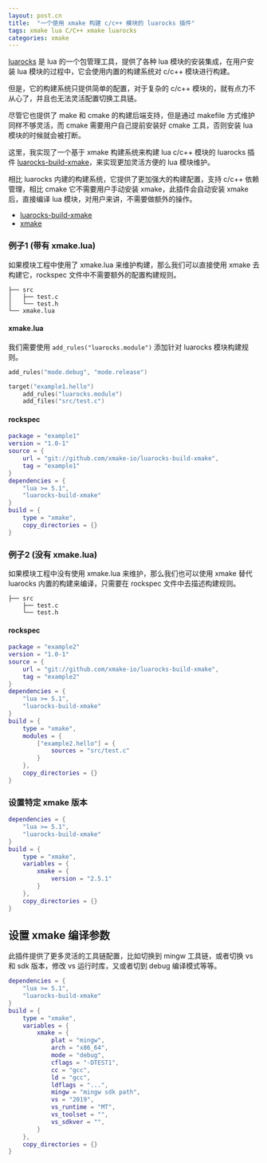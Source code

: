 ```yaml
---
layout: post.cn
title:  "一个使用 xmake 构建 c/c++ 模块的 luarocks 插件"
tags: xmake lua C/C++ xmake luarocks
categories: xmake
---
```



[luarocks](https://luarocks.org/) 是 lua 的一个包管理工具，提供了各种 lua 模块的安装集成，在用户安装 lua 模块的过程中，它会使用内置的构建系统对 c/c++ 模块进行构建。

但是，它的构建系统只提供简单的配置，对于复杂的 c/c++ 模块的，就有点力不从心了，并且也无法灵活配置切换工具链。

尽管它也提供了 make 和 cmake 的构建后端支持，但是通过 makefile 方式维护同样不够灵活，而 cmake 需要用户自己提前安装好 cmake 工具，否则安装 lua 模块的时候就会被打断。

这里，我实现了一个基于 xmake 构建系统来构建 lua c/c++ 模块的 luarocks 插件 [luarocks-build-xmake](https://github.com/xmake-io/luarocks-build-xmake)，来实现更加灵活方便的 lua 模块维护。

相比 luarocks 内建的构建系统，它提供了更加强大的构建配置，支持 c/c++ 依赖管理，相比 cmake 它不需要用户手动安装 xmake，此插件会自动安装 xmake 后，直接编译 lua 模块，对用户来讲，不需要做额外的操作。

* [luarocks-build-xmake](https://github.com/xmake-io/luarocks-build-xmake)
* [xmake](https://github.com/xmake-io/xmake)


### 例子1 (带有 xmake.lua)

如果模块工程中使用了 xmake.lua 来维护构建，那么我们可以直接使用 xmake 去构建它，rockspec 文件中不需要额外的配置构建规则。

```
├── src
│   ├── test.c
│   └── test.h
└── xmake.lua
```

#### xmake.lua

我们需要使用 `add_rules("luarocks.module")` 添加针对 luarocks 模块构建规则。

```lua
add_rules("mode.debug", "mode.release")

target("example1.hello")
    add_rules("luarocks.module")
    add_files("src/test.c")
```

#### rockspec

```lua
package = "example1"
version = "1.0-1"
source = {
    url = "git://github.com/xmake-io/luarocks-build-xmake",
    tag = "example1"
}
dependencies = {
    "lua >= 5.1",
    "luarocks-build-xmake"
}
build = {
    type = "xmake",
    copy_directories = {}
}
```






### 例子2 (没有 xmake.lua)

如果模块工程中没有使用 xmake.lua 来维护，那么我们也可以使用 xmake 替代 luarocks 内置的构建来编译，只需要在 rockspec 文件中去描述构建规则。

```
├── src
    ├── test.c
    └── test.h
```

#### rockspec

```lua
package = "example2"
version = "1.0-1"
source = {
    url = "git://github.com/xmake-io/luarocks-build-xmake",
    tag = "example2"
}
dependencies = {
    "lua >= 5.1",
    "luarocks-build-xmake"
}
build = {
    type = "xmake",
    modules = {
        ["example2.hello"] = {
            sources = "src/test.c"
        }
    },
    copy_directories = {}
}
```

### 设置特定 xmake 版本

```lua
dependencies = {
    "lua >= 5.1",
    "luarocks-build-xmake"
}
build = {
    type = "xmake",
    variables = {
        xmake = {
            version = "2.5.1"
        }
    },
    copy_directories = {}
}
```

## 设置 xmake 编译参数

此插件提供了更多灵活的工具链配置，比如切换到 mingw 工具链，或者切换 vs 和 sdk 版本，修改 vs 运行时库，又或者切到 debug 编译模式等等。

```lua
dependencies = {
    "lua >= 5.1",
    "luarocks-build-xmake"
}
build = {
    type = "xmake",
    variables = {
        xmake = {
            plat = "mingw",
            arch = "x86_64",
            mode = "debug",
            cflags = "-DTEST1",
            cc = "gcc",
            ld = "gcc",
            ldflags = "...",
            mingw = "mingw sdk path",
            vs = "2019",
            vs_runtime = "MT",
            vs_toolset = "",
            vs_sdkver = "",
        }
    },
    copy_directories = {}
}
```
